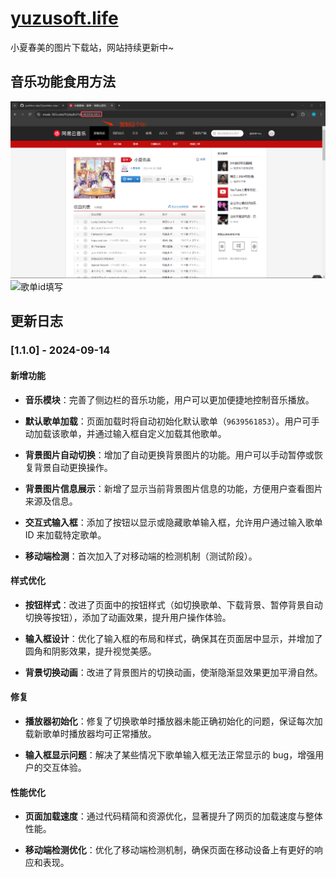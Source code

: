 # [yuzusoft.life](https://yuzusoft.life)
小夏春美的图片下载站，网站持续更新中~

## 音乐功能食用方法
![歌单id获取](https://github.com/yoshino-xiao7/yoshino-xiao7.github.io/blob/main/img/wyyid.png?raw=true)
![歌单id填写](https://github.com/yoshino-xiao7/yoshino-xiao7.github.io/blob/main/img/ydy.png?raw=true)

## 更新日志

### [1.1.0] - 2024-09-14

#### 新增功能
- **音乐模块**：完善了侧边栏的音乐功能，用户可以更加便捷地控制音乐播放。

- **默认歌单加载**：页面加载时将自动初始化默认歌单（`9639561853`）。用户可手动加载该歌单，并通过输入框自定义加载其他歌单。

- **背景图片自动切换**：增加了自动更换背景图片的功能。用户可以手动暂停或恢复背景自动更换操作。

- **背景图片信息展示**：新增了显示当前背景图片信息的功能，方便用户查看图片来源及信息。

- **交互式输入框**：添加了按钮以显示或隐藏歌单输入框，允许用户通过输入歌单 ID 来加载特定歌单。

- **移动端检测**：首次加入了对移动端的检测机制（测试阶段）。

#### 样式优化
- **按钮样式**：改进了页面中的按钮样式（如切换歌单、下载背景、暂停背景自动切换等按钮），添加了动画效果，提升用户操作体验。

- **输入框设计**：优化了输入框的布局和样式，确保其在页面居中显示，并增加了圆角和阴影效果，提升视觉美感。

- **背景切换动画**：改进了背景图片的切换动画，使渐隐渐显效果更加平滑自然。

#### 修复
- **播放器初始化**：修复了切换歌单时播放器未能正确初始化的问题，保证每次加载新歌单时播放器均可正常播放。

- **输入框显示问题**：解决了某些情况下歌单输入框无法正常显示的 bug，增强用户的交互体验。

#### 性能优化
- **页面加载速度**：通过代码精简和资源优化，显著提升了网页的加载速度与整体性能。

- **移动端检测优化**：优化了移动端检测机制，确保页面在移动设备上有更好的响应和表现。
